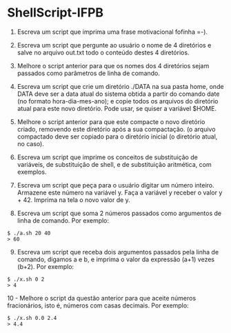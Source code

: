 # ShellScript-IFPB

1. Escreva um script que imprima uma frase motivacional fofinha =-).

2. Escreva um script que pergunte ao usuário o nome de 4 diretórios e salve no arquivo out.txt todo o conteúdo destes 4 diretórios.

3. Melhore o script anterior para que os nomes dos 4 diretórios sejam passados como parâmetros de linha de comando.

4. Escreva um script que crie um diretório ./DATA na sua pasta home, onde DATA deve ser a data atual do sistema obtida a partir do comando date (no formato hora-dia-mes-ano); e copie todos os arquivos do diretório atual para este novo diretório. Pode usar, se quiser a variável $HOME.

5. Melhore o script anterior para que este compacte o novo diretório criado, removendo este diretório após a sua compactação. (o arquivo compactado deve ser copiado para o diretório inicial (o diretório atual, no caso).

6. Escreva um script que imprime os conceitos de substituição de variáveis, de substituição de shell, e de substituição aritmética, com exemplos.

7. Escreva um script que peça para o usuário digitar um número inteiro. Armazene este número na variável y. Faça a variável y receber o valor y + 42. Imprima na tela o novo valor de y.

8. Escreva um script que soma 2 números passados como argumentos de linha de comando. Por exemplo:
  
  ```shell
  $ ./a.sh 20 40
  > 60
  ```

9. Escreva um script que receba dois argumentos passados pela linha de comando, digamos a e b, e imprima o valor da expressão (a+1) vezes (b+2). Por exemplo:
  
  ```shell
  $ ./x.sh 0 2
  > 4
  ```

10 - Melhore o script da questão anterior para que aceite números fracionários, isto é, números com casas decimais. Por exemplo:

  ```shell
  $ ./x.sh 0.0 2.4
  > 4.4
  ```
